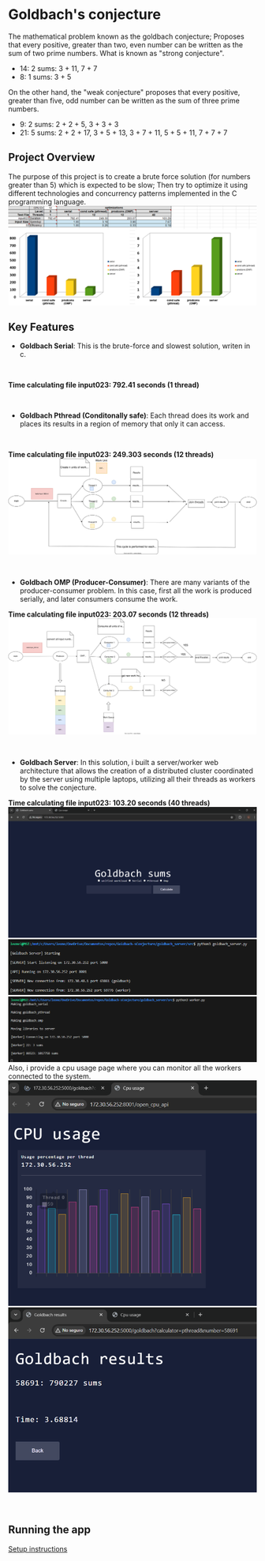# Goldbach's conjecture

The mathematical problem known as the goldbach conjecture; Proposes that every positive, greater than two, even number can be written as the sum of two prime numbers. What is known as "strong conjecture".

- 14: 2 sums: 3 + 11, 7 + 7
- 8: 1 sums: 3 + 5

On the other hand, the "weak conjecture" proposes that every positive, greater than five, odd number can be written as the sum of three prime numbers.

- 9: 2 sums: 2 + 2 + 5, 3 + 3 + 3
- 21: 5 sums: 2 + 2 + 17, 3 + 5 + 13, 3 + 7 + 11, 5 + 5 + 11, 7 + 7 + 7

## Project Overview

The purpose of this project is to create a brute force solution (for numbers greater than 5) which is expected to be slow; Then try to optimize it using different technologies and concurrency patterns implemented in the C programming language.
![makeImg](img/performanceChart.png)


## Key Features
- **Goldbach Serial**: This is the brute-force and slowest solution, writen in c. 
<br>

**Time calculating file input023: 792.41 seconds (1 thread)**

<br>

- **Goldbach Pthread (Conditonally safe)**: Each thread does its work and places its results in a region of memory that only it can access.
<br>

**Time calculating file input023: 249.303 seconds (12 threads)**
![designImg](/goldbach_pthread/design/design.svg)

<br>

- **Goldbach OMP (Producer-Consumer)**: There are many variants of the producer-consumer problem. In this case, first all the work is produced serially, and later consumers consume the work.

**Time calculating file input023: 203.07 seconds (12 threads)**
![designImg](/goldbach_omp/design/concurrent_design.svg)

<br>

- **Goldbach Server**: In this solution, i built a server/worker web architecture that allows the creation of a distributed cluster coordinated by the server using multiple laptops, utilizing all their threads as workers to solve the conjecture.

**Time calculating file input023: 103.20 seconds (40 threads)**
![designImg](img/homePage.png)
![designImg](img/workerConnection.png)
![designImg](img/worker.png)
Also, i provide a cpu usage page where you can monitor all the workers connected to the system.
![designImg](img/cpuChart.png)
![designImg](img/result.png)

<br>

## Running the app
<a href="https://github.com/LeonelCamposM/Goldbach-sConjecture/blob/main/goldbach_server/README.md">Setup instructions</a>

